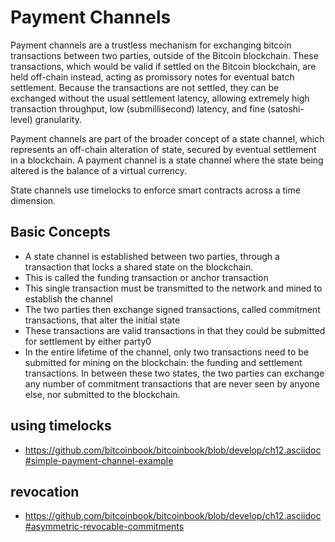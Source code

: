 # Payment Channels

Payment channels are a trustless mechanism for exchanging bitcoin transactions between two parties, outside of the Bitcoin blockchain. These transactions, which would be valid if settled on the Bitcoin blockchain, are held off-chain instead, acting as promissory notes for eventual batch settlement. Because the transactions are not settled, they can be exchanged without the usual settlement latency, allowing extremely high transaction throughput, low (submillisecond) latency, and fine (satoshi-level) granularity.


Payment channels are part of the broader concept of a state channel, which represents an off-chain alteration of state, secured by eventual settlement in a blockchain. A payment channel is a state channel where the state being altered is the balance of a virtual currency.


State channels use timelocks to enforce smart contracts across a time dimension.



## Basic Concepts

* A state channel is established between two parties, through a transaction that locks a shared state on the blockchain. 
* This is called the funding transaction or anchor transaction
* This single transaction must be transmitted to the network and mined to establish the channel
* The two parties then exchange signed transactions, called commitment transactions, that alter the initial state
* These transactions are valid transactions in that they could be submitted for settlement by either party0
* In the entire lifetime of the channel, only two transactions need to be submitted for mining on the blockchain: the funding and settlement transactions. In between these two states, the two parties can exchange any number of commitment transactions that are never seen by anyone else, nor submitted to the blockchain.

## using timelocks

* https://github.com/bitcoinbook/bitcoinbook/blob/develop/ch12.asciidoc#simple-payment-channel-example

## revocation

* https://github.com/bitcoinbook/bitcoinbook/blob/develop/ch12.asciidoc#asymmetric-revocable-commitments


